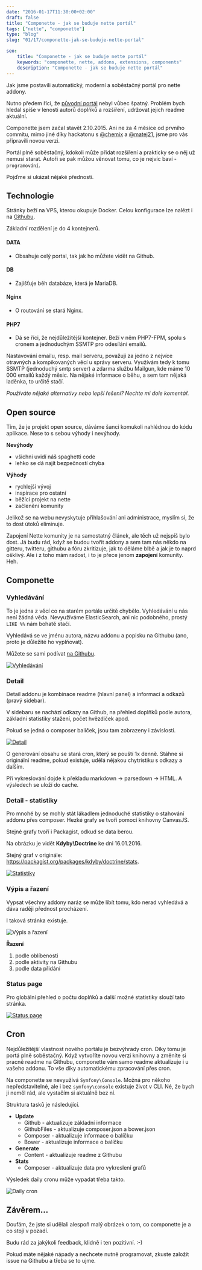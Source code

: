 ```yaml
---
date: "2016-01-17T11:30:00+02:00"
draft: false
title: "Componette - jak se buduje nette portál"
tags: ["nette", "componette"]
type: "blog"
slug: "01/17/componette-jak-se-buduje-nette-portal"

seo:
    title: "Componette - jak se buduje nette portál"
    keywords: "componette, nette, addons, extensions, components"
    description: "Componette - jak se buduje nette portál"
---
```


Jak jsme postavili automatický, moderní a soběstačný portál pro nette addony.

<!--more-->

Nutno předem říci, že [původní portál](https://github.com/nette/web-addons.nette.org)
nebyl vůbec špatný. Problém bych hledal spíše v lenosti autorů doplňků a rozšíření,
udržovat jejich readme aktuální.

Componette jsem začal stavět 2.10.2015. Ani ne za 4 měsíce od prvního commitu,
mimo jiné díky hackatonu s [@chemix](https://github.com/chemix) a
[@matej21](https://github.com/matej21), jsme pro vás připravili novou verzi.

Portál plně soběstačný, kdokoli může přidat rozšíření a prakticky
se o něj už nemusí starat. Autoři se pak můžou věnovat tomu, co je nejvíc
 baví - `programování`.

Pojďme si ukázat nějaké přednosti.

## Technologie

Stránky beží na VPS, kterou okupuje Docker. Celou konfigurace lze nalézt i na
[Githubu](https://github.com/componette/componette.com/tree/docker).

Základní rozdělení je do 4 kontejnerů.

#### DATA

- Obsahuje celý portal, tak jak ho můžete vidět na Github.

#### DB

- Zajišťuje běh databáze, která je MariaDB.

#### Nginx

- O routování se stará Nginx.

#### PHP7

- Dá se říci, že nejdůležitější kontejner. Beží v něm PHP7-FPM, spolu s cronem a
jednoduchým SSMTP pro odesílání emailů.

Nastavování emailu, resp. mail serveru, považuji za jedno z nejvíce otravných
a kompikovaných věcí u správy serveru. Využívám tedy k tomu SSMTP (jednoduchý
smtp server) a zdarma službu Mailgun, kde máme 10 000 emailů každý měsic.
Na nějaké informace o běhu, a sem tam nějaká laděnka, to určitě stačí.

*Používáte nějaké alternativy nebo lepší řešení? Nechte mi dole komentář.*

## Open source

Tím, že je projekt open source, dáváme šanci komukoli nahlédnou do kódu aplikace.
Nese to s sebou výhody i nevýhody.

**Nevýhody**
- všichni uvidí náš spaghetti code
- lehko se dá najít bezpečností chyba

**Výhody**
- rychlejší vývoj
- inspirace pro ostatní
- běžící projekt na nette
- začlenění komunity

Jelikož se na webu nevyskytuje přihlašování ani administrace, myslím si, že to
dost útoků eliminuje.

Zapojení Nette komunity je na samostatný článek, ale těch už nejspíš bylo dost.
Já budu rád, když se budou tvořit addony a sem tam nás někdo na gitteru, twitteru,
githubu a fóru zkritizuje, jak to děláme blbě a jak je to naprd ošklivý.
Ale i z toho mám radost, i to je přece jenom **zapojení** komunity. Heh.

## Componette

### Vyhledávání

To je jedna z věcí co na starém portále určitě chybělo. Vyhledávání u nás není
žádná věda. Nevyužíváme ElasticSearch, ani nic podobného, prostý `LIKE %%` nám
bohatě stačí.

Vyhledává se ve jménu autora, názvu addonu a popisku na Githubu (ano, proto je
důležité ho vyplňovat).

Můžete se sami podívat [na Githubu](https://github.com/componette/componette.com/blob/23de8b7394501595bae772cdb4963a29cb9975bc/app/model/orm/addon/AddonMapper.php#L16-L28).

[![][1]][1l]

### Detail

Detail addonu je kombinace readme (hlavní panel) a informací a odkazů (pravý sidebar).

V sidebaru se nachází odkazy na Github, na přehled doplňků podle autora,
základní statistiky stažení, počet hvězdiček apod.

Pokud se jedná o composer balíček, jsou tam zobrazeny i závislosti.

[![][2]][2l]

O generování obsahu se stará cron, který se pouští 1x denně. Stáhne si originální
readme, pokud existuje, udělá nějakou chytristiku s odkazy a dalším.

Při vykreslování dojde k překladu markdown -> parsedown -> HTML. A výsledech se
uloží do cache.

### Detail - statistiky

Pro mnohé by se mohly stát lákadlem jednoduché statistiky o stahování addonu
přes composer. Hezké grafy se tvoří pomocí knihovny CanvasJS.

Stejné grafy tvoří i Packagist, odkud se data berou.

Na obrázku je vidět **Kdyby\Doctrine** ke dni 16.01.2016.

Stejný graf v originále: https://packagist.org/packages/kdyby/doctrine/stats.

[![][3]][3l]

### Výpis a řazení

Vypsat všechny addony naráz se může líbít tomu, kdo nerad vyhledává a dáva
raději přednost procházení.

I taková stránka existuje.

![][5]

**Řazení**
1. podle oblíbenosti
2. podle aktivity na Githubu
3. podle data přidání

### Status page

Pro globální přehled o počtu doplňků a další možné statistiky slouží tato stránka.

[![][4]][4l]

## Cron

Nejdůležitější vlastnost nového portálu je bezvýhrady cron. Díky tomu je portá
plně soběstačný. Když vytvoříte novou verzi knihovny a změníte si pracně readme
na Githubu, componette vám samo readme aktualizuje i u vašeho addonu. To vše
díky automatickému zpracování přes cron.

Na componette se nevyužívá `Symfony\Console`. Možná pro někoho nepředstavitelné,
ale i bez `symfony\console` existuje život v CLI. Né, že bych ji neměl rád, ale
vystačím si aktuálně bez ní.

Struktura tasků je následující.

- **Update**
  - Github - aktualizuje základní informace
  - GithubFiles - aktualizuje composer.json a bower.json
  - Composer - aktualizuje informace o balíčku
  - Bower - aktualizuje informace o balíčku
- **Generate**
  - Content - aktualizuje readme z Githubu
- **Stats**
  - Composer - aktualizuje data pro vykreslení grafů

Výsledek daily cronu může vypadat třeba takto.

![][6]

## Závěrem...

Doufám, že jste si udělali alespoň malý obrázek o tom, co componette je a
co stojí v pozadí.

Budu rád za jakýkoli feedback, klidně i ten pozitivní. <span class="badge">:-)</span>

Pokud máte nějaké nápady a nechcete nutně programovat, zkuste založit issue
na Githubu a třeba se to ujme.

[1]: /misc/blog/2016/01/17/componette1.png (Vyhledávání)
[1l]: https://componette.com/search/?q=kdyby
[2]: /misc/blog/2016/01/17/componette2.png (Detail)
[2l]: https://componette.com/janmarek/webloader/
[3]: /misc/blog/2016/01/17/componette3.png (Statistiky)
[3l]: https://componette.com/kdyby/doctrine/
[4l]: https://componette.com/status/
[4]: /misc/blog/2016/01/17/componette4.png (Status page)
[5]: /misc/blog/2016/01/17/componette5.png (Výpis a řazení)
[5l]: https://componette.com/all/
[6]: /misc/blog/2016/01/17/componette6.png (Daily cron)
